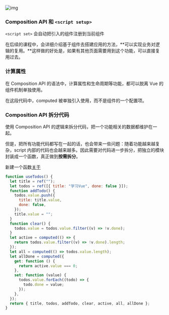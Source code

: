 ![img](https://static001.geekbang.org/resource/image/6f/0a/6fd86f3d33a0200d64c7423bc88e890a.png?wh=1222x432)

### Composition API 和 `<script setup>`

`<script set>` 会自动把引入的组件注册到当前组件

在后续的课程中，会详细介绍基于组件去搭建应用的方法，**可以实现业务对逻辑的复用。**这样做的好处是，如果有其他页面需要用到这个功能，可以直接复用过去。

### 计算属性

在 Composition API 的语法中，计算属性和生命周期等功能，都可以脱离 Vue 的组件机制单独使用。

<template>
  <div>
  	<input type="text" v-model="title" @keydown.enter="addTodo" />
    <button v-if="active < all" @click="clear">清理</button>
    <ul v-if="todos.length">
      <li v-for="todo in todos">
      	<input type="checkbox" v-model="todo.done" />
        <span :class="{ done: todo.done }">{{ todo.title }}</span>
      </li>
    </ul>
    <div v-else>暂无数据</div>
    <div>
      全选<input type="checkbox" v-model="allDone" />
      <span>{{active}} / {{all}}</span>
    </div>
  </div>
</template>

<script setup>
  import { ref, computed } from "vue";
  let title = ref("")
  let todos = ref([{title:'学习Vue', done: false}])
  function addTodo() {
    ...
  };
  function clear() {
    todos.value = todos.value.filter(v => !v.done);
  };
  let active = computed(() => {
    return todos.value.filter(v => !v.done).length
  });
  let all = computed(() => {
    return todos.value.length
  });
  let allDone = computed({
    get: function() {
      return active.value === 0;
    },
    set: function(value) {
      todos.value.forEach(todo => {
        todo.done = value
      })
    }
  })
</script>

在这段代码中，computed 被单独引入使用，而不是组件的一个配置项。

### Composition API 拆分代码

使用 Composition API 的逻辑来拆分代码，把一个功能相关的数据都维护在一起。

但是，把所有功能代码都写在一起的话，也会带来一些问题：随着功能越来越复杂，script 内部的代码也会越来越多。因此需要对代码进一步拆分，把独立的模块封装成一个函数，真正做到**按需拆分**。

新建一个函数[关于](http://localhost:3000/#/about)

```js
function useTodos() {
  let title = ref("");
  let todos = ref([{ title: "学习Vue", done: false }]);
  function addTodo() {
    todos.value.push({
      title: title.value,
      done: false,
    });
    title.value = "";
  }
  function clear() {
    todos.value = todos.value.filter((v) => !v.done);
  }
  let active = computed(() => {
    return todos.value.filter((v) => !v.done).length;
  });
  let all = computed(() => todos.value.length);
  let allDone = computed({
    get: function () {
      return active.value === 0;
    },
    set: function (value) {
      todos.value.forEach((todo) => {
        todo.done = value;
      });
    },
  });
  return { title, todos, addTodo, clear, active, all, allDone };
}
```


